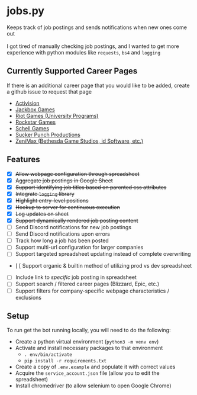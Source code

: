 # jobs.py
Keeps track of job postings and sends notifications when new ones come out<br />
<br />
I got tired of manually checking job postings, and I wanted to get more
experience with python modules like `requests`, `bs4` and `logging`

## Currently Supported Career Pages
If there is an additional career page that you would like to be added, create a github
issue to request that page
* [Activision](https://careers.activision.com/make-epic-entertainment)
* [Jackbox Games](https://jackbox-games.breezy.hr/)
* [Riot Games (University Programs)](https://www.riotgames.com/en/university-programs)
* [Rockstar Games](https://www.rockstargames.com/careers/openings)
* [Schell Games](https://www.schellgames.com/careers/#apply)
* [Sucker Punch Productions](https://jobs.suckerpunch.com)
* [ZeniMax (Bethesda Game Studios, id Software, etc.)](https://jobs.zenimax.com/jobs)

## Features
- [x] ~~Allow webpage configuration through spreadsheet~~
- [x] ~~Aggregate job postings in Google Sheet~~
- [x] ~~Support identifying job titles based on parented css attributes~~
- [x] ~~Integrate `logging` library~~
- [x] ~~Highlight entry-level positions~~
- [x] ~~Hookup to server for continuous execution~~
- [x] ~~Log updates on sheet~~
- [x] ~~Support dynamically rendered job posting content~~
- [ ] Send Discord notifications for new job postings
- [ ] Send Discord notifications upon errors
- [ ] Track how long a job has been posted
- [ ] Support multi-url configuration for larger companies
- [ ] Support targeted spreadsheet updating instead of complete overwriting
- [ [ Support organic & builtin method of utilizing prod vs dev spreadsheet
- [ ] Include link to *specific* job posting in spreadsheet
- [ ] Support search / filtered career pages (Blizzard, Epic, etc.)
- [ ] Support filters for company-specific webpage characteristics / exclusions

## Setup
To run get the bot running locally, you will need to do the following:
* Create a python virtual environment (`python3 -m venv env`)
* Activate and install necessary packages to that environment
	* `. env/bin/activate`
	* `pip install -r requirements.txt`
* Create a copy of `.env.example` and populate it with correct values
* Acquire the `service_account.json` file (allow you to edit the spreadsheet)
* Install chromedriver (to allow selenium to open Google Chrome)

